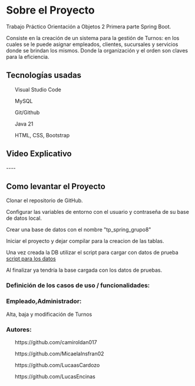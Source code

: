 <h1>Sobre el Proyecto</h1>
<p>Trabajo Práctico Orientación a Objetos 2 Primera parte Spring Boot.</p>
<p>Consiste en la creación de un sistema para la gestión de Turnos: en los cuales se le puede asignar empleados, clientes, sucursales y servicios donde se brindan los mismos. Donde la organización y el orden son
claves para la eficiencia.</p>
<h2>Tecnologías usadas</h2>
<p>
  <ul>Visual Studio Code</ul>
  <ul>MySQL</ul>
  <ul>Git/Github</ul>
  <ul>Java 21</ul>
  <ul>HTML, CSS, Bootstrap</ul>
</p>
<h2>Video Explicativo</h2>
<p>----</p>
<h2>Como levantar el Proyecto</h2>
<p>Clonar el repositorio de GitHub.</p>
<p>Configurar las variables de entorno con el usuario y contraseña de su base de datos local.</p>
<p>Crear una base de datos con el nombre "tp_spring_grupo8"</p>
<p>Iniciar el proyecto y dejar compilar para la creacion de las tablas. </p>
<p>Una vez creada la DB utilizar el script para cargar con datos de prueba <a href="">script para los datos</a></p>
<p>Al finalizar ya tendría la base cargada con los datos de pruebas.</p>
<h3>Definición de los casos de uso / funcionalidades:</h3>
<h3>Empleado,Administrador:</h3>
<p>Alta, baja y modificación de Turnos</p>
<h3>Autores:</h3>
<p>
  <ul a link href>https://github.com/camiroldan017</ul>
  <ul a link href>https://github.com/MicaelaInsfran02</ul>
  <ul a link href>https://github.com/LucaasCardozo</ul>
  <ul a link href>https://github.com/LucasEncinas</ul>
</p>

